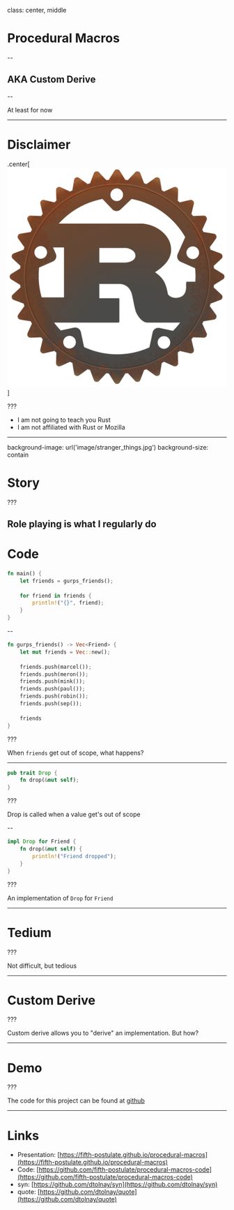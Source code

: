 class: center, middle

# Procedural Macros

--

## AKA Custom Derive 

--

At least for now

---

# Disclaimer

.center[![The Rust Logo](image/rust-logo-512x512.png)]

???

* I am not going to teach you Rust
* I am not affiliated with Rust or Mozilla 

---
background-image: url('image/stranger_things.jpg')
background-size: contain

# Story 

???

Role playing is what I regularly do
---

# Code

```rust
fn main() {
    let friends = gurps_friends();

    for friend in friends {
        println!("{}", friend);
    }
}
```

--

```rust
fn gurps_friends() -> Vec<Friend> {
    let mut friends = Vec::new();

    friends.push(marcel());
    friends.push(meron());
    friends.push(mink());
    friends.push(paul());
    friends.push(robin());
    friends.push(sep());

    friends
}
```

???

When `friends` get out of scope, what happens?

---

```rust
pub trait Drop {
    fn drop(&mut self);
}
```

???

Drop is called when a value get's out of scope

--

```rust
impl Drop for Friend {
    fn drop(&mut self) {
        println!("Friend dropped");
    }
}
```

???

An implementation of `Drop` for `Friend`

---

# Tedium

???

Not difficult, but tedious

---

# Custom Derive

???

Custom derive allows you to "derive" an implementation. But how?

---

# Demo

???

The code for this project can be found at [github](https://github.com/fifth-postulate/procedural-macros-code)

---

# Links

* Presentation: [https://fifth-postulate.github.io/procedural-macros](https://fifth-postulate.github.io/procedural-macros)
* Code: [https://github.com/fifth-postulate/procedural-macros-code](https://github.com/fifth-postulate/procedural-macros-code)
* syn: [https://github.com/dtolnay/syn](https://github.com/dtolnay/syn)
* quote: [https://github.com/dtolnay/quote](https://github.com/dtolnay/quote)

